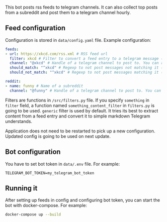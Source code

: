 This bot posts rss feeds to telegram channels.
It can also collect top posts from a subreddit and post them to a telegram channel hourly.

## Feed configuration

Configuration is stored in `data/config.yaml` file.
Example configuration:

```yaml
feeds:
- url: https://xkcd.com/rss.xml # RSS feed url 
  filter: xkcd # Filter to convert a feed entry to a telegram message (optional)
  channel: "@xkcd" # Handle of a telegram channel to post to. You can reuse same channel for multiple feeds.
  should_match: "^xkcd" # Regexp to not post messages not matching it (optional)
  should_not_match: "^xkcd" # Regexp to not post messages matching it (optional). It can be an array of patterns.

reddit:
- name: funny # Name of a subreddit
  channel: "@funny" # Handle of a telegram channel to post to. You can reuse same channel for multiple subreddits.
```

Filters are functions in `/src/filters.py` file.
If you specify `something` in `filter` field, a function named `something_content_filter` in `filters.py` is going to be used.
`generic` filter is used by default.
It tries its best to extract content from a feed entry and convert it to simple markdown Telegram understands.

Application does not need to be restarted to pick up a new configuration.
Updated config is going to be used on next update.

## Bot configuration

You have to set bot token in `data/.env` file.
For example:

```dotenv
TELEGRAM_BOT_TOKEN=my_telegram_bot_token
```

## Running it

After setting up feeds in config and configuring bot token, you can start the bot with docker-compose.
For example:

```sh
docker-compose up --build
```
